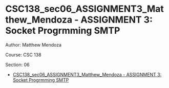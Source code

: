 # CSC138_sec06_ASSIGNMENT3_Matthew_Mendoza - ASSIGNMENT 3:  Socket Progrmming SMTP

Author: Matthew Mendoza

Course: CSC 138

Section: 06

- [CSC138_sec06_ASSIGNMENT3_Matthew_Mendoza - ASSIGNMENT 3:  Socket Progrmming SMTP](#csc138_sec06_assignment3_matthew_mendoza---assignment-3--socket-progrmming-smtp)